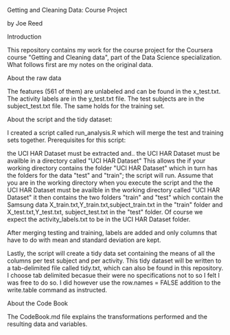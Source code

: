 Getting and Cleaning Data: Course Project

by Joe Reed



Introduction

This repository contains my work for the course project for the Coursera course "Getting and Cleaning data", part of the Data Science specialization. What follows first are my notes on the original data.

About the raw data

The features (561 of them) are unlabeled and can be found in the x_test.txt. The activity labels are in the y_test.txt file. The test subjects are in the subject_test.txt file. The same holds for the training set.

About the script and the tidy dataset:

I created a script called run_analysis.R which will merge the test and training sets together. Prerequisites for this script:

the UCI HAR Dataset must be extracted and..
the UCI HAR Dataset must be availble in a directory called "UCI HAR Dataset"
This allows the if your working directory contains the folder "UCI HAR Dataset" which in turn has the folders for the data "test" and "train"; the script will run.
Assume that you are in the working directory when you execute the script and the  the UCI HAR Dataset must be availble in the working directory called "UCI HAR Dataset"
it then contains the two folders "train" and "test" which contain the Samsung data
X_train.txt,Y_train.txt,subject_train.txt in the "train" folder and X_test.txt,Y_test.txt,
subject_test.txt in the "test" folder.  Of course we expect the activity_labels.txt to be in the 
UCI HAR Dataset folder.

After merging testing and training, labels are added and only columns that have to do with mean and standard deviation are kept.

Lastly, the script will create a tidy data set containing the means of all the columns per test subject and per activity. This tidy dataset will be written to a tab-delimited file called tidy.txt, which can also be found in this repository. I choose tab delimited becasue their were no specifications not to so I felt I was free to do so.  I did however use the row.names = FALSE addition to the write.table command as instructed.

About the Code Book

The CodeBook.md file explains the transformations performed and the resulting data and variables.
